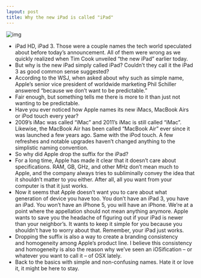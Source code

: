```yaml
---
layout: post
title: Why the new iPad is called "iPad"
---
```

![img](http://media.idownloadblog.com/wp-content/uploads/2012/03/the-new-ipad.jpg)
* iPad HD, iPad 3. Those were a couple names the tech world speculated about before today’s announcement. All of them were wrong as we quickly realized when Tim Cook unveiled “the new iPad” earlier today.
* But why is the new iPad simply called iPad? Couldn’t they call it the iPad 3 as good common sense suggested?
* According to the WSJ, when asked about why such as simple name, Apple’s senior vice president of worldwide marketing Phil Schiller answered “because we don’t want to be predictable.”
* Fair enough, but something tells me there is more to it than just not wanting to be predictable.
* Have you ever noticed how Apple names its new iMacs, MacBook Airs or iPod touch every year?
* 2009’s iMac was called “iMac” and 2011’s iMac is still called “iMac”. Likewise, the MacBook Air has been called “MacBook Air” ever since it was launched a few years ago. Same with the iPod touch. A few refreshes and notable upgrades haven’t changed anything to the simplistic naming convention.
* So why did Apple drop the suffix for the iPad?
* For a long time, Apple has made it clear that it doesn’t care about specifications. RAM, GB, GHz, and other MHz don’t mean much to Apple, and the company always tries to subliminally convey the idea that it shouldn’t matter to you either. After all, all you want from your computer is that it just works.
* Now it seems that Apple doesn’t want you to care about what generation of device you have too. You don’t have an iPad 3, you have an iPad. You won’t have an iPhone 5, you will have an iPhone. We’re at a point where the appellation should not mean anything anymore. Apple wants to save you the headache of figuring out if your iPad is newer than your neighbor’s. It wants to keep it simple for you because you shouldn’t have to worry about that. Remember, your iPad just works.
* Dropping the suffix is also a way to create a branding consistency and homogeneity among Apple’s product line. I believe this consistency and homogeneity is also the reason why we’ve seen an iOSification – or whatever you want to call it – of OSX lately.
* Back to the basics with simple and non-confusing names. Hate it or love it, it might be here to stay.

